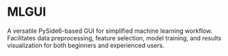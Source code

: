 # MLGUI
A versatile PySide6-based GUI for simplified machine learning workflow. Facilitates data preprocessing, feature selection, model training, and results visualization for both beginners and experienced users.
